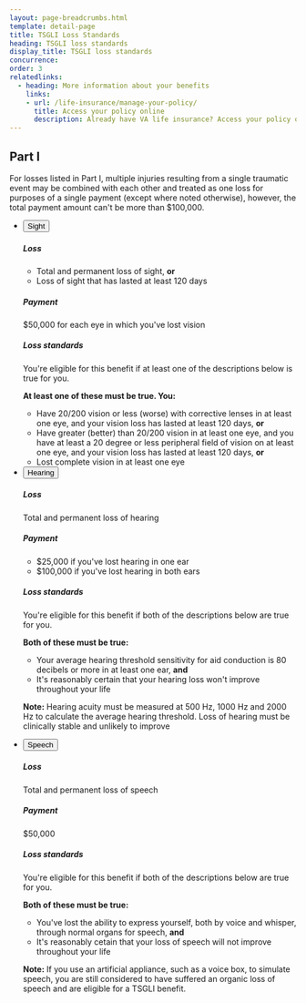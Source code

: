 ```yaml
---
layout: page-breadcrumbs.html
template: detail-page
title: TSGLI Loss Standards
heading: TSGLI loss standards
display_title: TSGLI loss standards
concurrence:
order: 3
relatedlinks:
  - heading: More information about your benefits
    links:
    - url: /life-insurance/manage-your-policy/
      title: Access your policy online
      description: Already have VA life insurance? Access your policy online.
---
```


<div class="va-introtext">



</div>

## Part I

For losses listed in Part I, multiple injuries resulting from a single traumatic event may be combined with each other and treated as one loss for purposes of a single payment (except where noted otherwise), however, the total payment amount can't be more than $100,000.


<ul class="usa-accordion">
<li>
<button class="usa-button-unstyled usa-accordion-button" aria-controls="sight">Sight</button>
<div id="sight" class="usa-accordion-content">

<h5>Loss</h5>

- Total and permanent loss of sight, **or**
- Loss of sight that has lasted at least 120 days

<h5>Payment</h5>

$50,000 for each eye in which you've lost vision

<h5>Loss standards</h5>

You're eligible for this benefit if at least one of the descriptions below is true for you.

**At least one of these must be true. You:**
- Have 20/200 vision or less (worse) with corrective lenses in at least one eye, and your vision loss has lasted at least 120 days, **or**
- Have greater (better) than 20/200 vision in at least one eye, and you have at least a 20 degree or less peripheral field of vision on at least one eye, and your vision loss has lasted at least 120 days, **or**
- Lost complete vision in at least one eye

</div>
</li>
<li>
<button class="usa-button-unstyled usa-accordion-button" aria-controls="hearing">Hearing</button>
<div id="hearing" class="usa-accordion-content">


<h5>Loss</h5>

Total and permanent loss of hearing

<h5>Payment</h5>

- $25,000 if you've lost hearing in one ear
- $100,000 if you've lost hearing in both ears

<h5>Loss standards</h5>

You're eligible for this benefit if both of the descriptions below are true for you.

**Both of these must be true:**
- Your average hearing threshold sensitivity for aid conduction is 80 decibels or more in at least one ear, **and**
- It's reasonably certain that your hearing loss won't improve throughout your life

**Note:** Hearing acuity must be measured at 500 Hz, 1000 Hz and 2000 Hz to calculate the average hearing threshold. Loss of hearing must be clinically stable and unlikely to improve

</div>
</li>
<li>
<button class="usa-button-unstyled usa-accordion-button" aria-controls="speech">Speech</button>
<div id="speech" class="usa-accordion-content">

<h5>Loss</h5>

Total and permanent loss of speech

<h5>Payment</h5>

$50,000

<h5>Loss standards</h5>

You're eligible for this benefit if both of the descriptions below are true for you.

**Both of these must be true:**
- You've lost the ability to express yourself, both by voice and whisper, through normal organs for speech, **and**
- It's reasonably cetain that your loss of speech will not improve throughout your life

**Note:** If you use an artificial appliance, such as a voice box, to simulate speech, you are still considered to have suffered an organic loss of speech and are eligible for a TSGLI benefit.

</div>
</li>
</ul>



